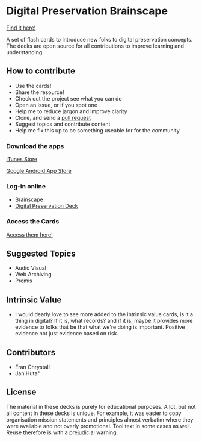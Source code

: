 # Digital Preservation Brainscape

[Find it here!](https://www.brainscape.com/p/1FA8-LH-5DKH7)

A set of flash cards to introduce new folks to digital preservation concepts. The decks are open source for all contributions to improve learning and understanding. 

## How to contribute

* Use the cards! 
* Share the resource! 
* Check out the project see what you can do
* Open an issue, or if you spot one
* Help me to reduce jargon and improve clarity
* Clone, and send a [pull request](https://gist.github.com/ross-spencer/9c5c1f59212638c7c891d393087db6d1)
* Suggest topics and contribute content
* Help me fix this up to be something useable for for the community

### Download the apps

[iTunes Store](https://itunes.apple.com/us/app/brainscape-smart-flashcards/id442415567?mt=8)

[Google Android App Store](https://play.google.com/store/apps/details?id=com.brainscape.mobile.portal&utm_source=global_co&utm_medium=prtnr&utm_content=Mar2515&utm_campaign=PartBadge&pcampaignid=MKT-Other-global-all-co-prtnr-py-PartBadge-Mar2515-1)

### Log-in online

* [Brainscape](https://www.brainscape.com/)
* [Digital Preservation Deck](https://www.brainscape.com/packs/digital-preservation-9031147)

### Access the Cards

[Access them here!](https://www.brainscape.com/p/1FA8-LH-5DKH7)

## Suggested Topics

* Audio Visual
* Web Archiving
* Premis

## Intrinsic Value

* I would dearly love to see more added to the intrinsic value cards, is it a 
thing in digital? If it is, what records? and if it is, maybe it provides more 
evidence to folks that be that what we're doing is important. Positive evidence
not just evidence based on risk.  

## Contributors

* Fran Chrystall
* Jan Hutař

## License

The material in these decks is purely for educational purposes. A lot, but not all content in these decks is unique. For example, it was easier to copy organisation mission statements and principles almost verbatim where they were available and not overly promotional. Tool text in some cases as well. Reuse therefore is with a prejudicial warning. 
